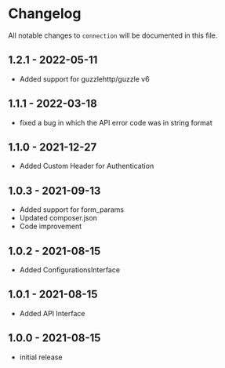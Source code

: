 # Changelog

All notable changes to `connection` will be documented in this file.

## 1.2.1 - 2022-05-11

- Added support for guzzlehttp/guzzle v6

## 1.1.1 - 2022-03-18

- fixed a bug in which the API error code was in string format

## 1.1.0 - 2021-12-27

- Added Custom Header for Authentication

## 1.0.3 - 2021-09-13

- Added support for form_params
- Updated composer.json
- Code improvement

## 1.0.2 - 2021-08-15

- Added ConfigurationsInterface

## 1.0.1 - 2021-08-15

- Added API Interface

## 1.0.0 - 2021-08-15

- initial release

